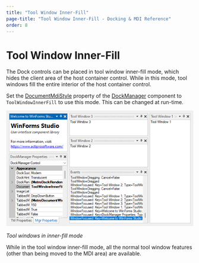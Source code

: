 ```yaml
---
title: "Tool Window Inner-Fill"
page-title: "Tool Window Inner-Fill - Docking & MDI Reference"
order: 8
---
```

# Tool Window Inner-Fill

The Dock controls can be placed in tool window inner-fill mode, which hides the client area of the host container control.  While in this mode, tool windows fill the entire interior of the host container control.

Set the [DocumentMdiStyle](xref:@ActiproUIRoot.Controls.Docking.DockManager.DocumentMdiStyle) property of the [DockManager](xref:@ActiproUIRoot.Controls.Docking.DockManager) component to `ToolWindowInnerFill` to use this mode.  This can be changed at run-time.

![Screenshot](images/dock-controls-tool-window-inner-fill.png)

*Tool windows in inner-fill mode*

While in the tool window inner-fill mode, all the normal tool window features (other than being moved to the MDI area) are available.
